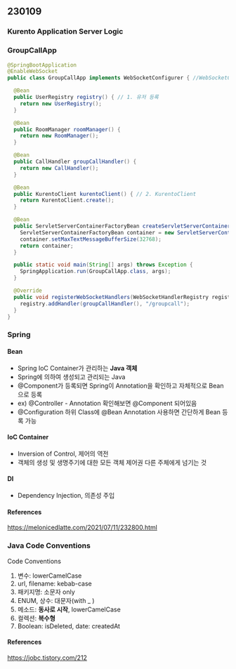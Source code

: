 ## 230109

### Kurento Application Server Logic

### GroupCallApp

```java
@SpringBootApplication
@EnableWebSocket
public class GroupCallApp implements WebSocketConfigurer { //WebSocketConfigurer

  @Bean
  public UserRegistry registry() { // 1. 유저 등록
    return new UserRegistry();
  }

  @Bean
  public RoomManager roomManager() {
    return new RoomManager();
  }

  @Bean
  public CallHandler groupCallHandler() {
    return new CallHandler();
  }

  @Bean
  public KurentoClient kurentoClient() { // 2. KurentoClient
    return KurentoClient.create();
  }

  @Bean
  public ServletServerContainerFactoryBean createServletServerContainerFactoryBean() {
    ServletServerContainerFactoryBean container = new ServletServerContainerFactoryBean();
    container.setMaxTextMessageBufferSize(32768);
    return container;
  }

  public static void main(String[] args) throws Exception {
    SpringApplication.run(GroupCallApp.class, args);
  }

  @Override
  public void registerWebSocketHandlers(WebSocketHandlerRegistry registry) {
    registry.addHandler(groupCallHandler(), "/groupcall");
  }
}

```

### Spring

#### Bean

- Spring IoC Container가 관리하는 **Java 객체**
- Spring에 의하여 생성되고 관리되는 Java
- @Component가 등록되면 Spring이 Annotation을 확인하고 자체적으로 Bean으로 등록
- ex) @Controller - Annotation 확인해보면 @Component 되어있음
- @Configuration 하위 Class에 @Bean Annotation 사용하면 간단하게 Bean 등록 가능

#### IoC Container

- Inversion of Control, 제어의 역전
- 객체의 생성 및 생명주기에 대한 모든 객체 제어권 다른 주체에게 넘기는 것

#### DI

- Dependency Injection, 의존성 주입

#### References

https://melonicedlatte.com/2021/07/11/232800.html

### Java Code Conventions

Code Conventions

1. 변수: lowerCamelCase
2. url, filename: kebab-case
3. 패키지명: 소문자 only
4. ENUM, 상수: 대문자(with \_ )
5. 메소드: **동사로 시작**, lowerCamelCase
6. 컬렉션: **복수형**
7. Boolean: isDeleted, date: createdAt

#### References

https://jobc.tistory.com/212
